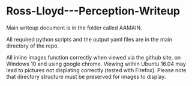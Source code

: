 # Ross-Lloyd---Perception-Writeup

Main writeup document is in the folder called AAMAIN.

All required python scripts and the output yaml files are in the main directory of the repo.

All inline images function correctly when viewed via the github site, on Windows 10 and using google chrome. Viewing within Ubuntu 16.04 may lead to pictures not displating correctly (tested with Firefox). Please note that directory structure must be preserved for images to display.
